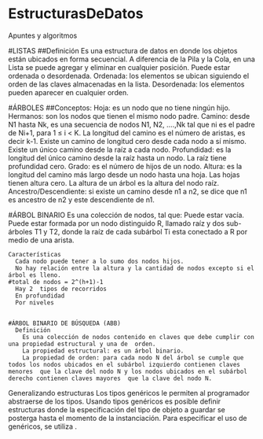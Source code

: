# EstructurasDeDatos
Apuntes y algoritmos

#LISTAS
  ##Definición
  Es una estructura de datos en donde los objetos están ubicados en forma secuencial. A diferencia de la Pila  y la Cola, en una Lista se puede agregar y eliminar en cualquier posición. 
  Puede estar ordenada  o desordenada. 
    Ordenada: los elementos se ubican siguiendo el orden de las claves almacenadas en la lista.
    Desordenada:  los elementos pueden aparecer en cualquier orden.

#ÁRBOLES
##Conceptos:
	Hoja:  es un nodo que no tiene ningún hijo.
	Hermanos: son los nodos que tienen el mismo nodo padre.
	Camino: desde N1 hasta Nk, es una secuencia de nodos N1, N2, ….,Nk tal que ni es el padre de Ni+1, para 1 ≤ i < K.
	La longitud del camino es el número de aristas, es decir k-1.
	Existe un camino de longitud cero desde cada nodo a sí mismo.
	Existe un único camino desde la raíz a cada nodo.
	Profundidad: es la longitud del único camino desde la raíz hasta un nodo.
	La raíz tiene profundidad cero.
	Grado: es el número de hijos de un nodo.
	Altura: es la longitud del camino más largo desde un nodo hasta una hoja.
	Las hojas tienen altura cero.
	La altura de un árbol es la altura del nodo raíz.
	Ancestro/Descendiente: si existe un camino desde n1 a n2, se dice que n1 es ancestro de n2 y este descendiente de n1.
  
  #ÁRBOL BINARIO
    Es una colección de nodos, tal que:
    Puede estar vacía.
    Puede estar formada por un nodo distinguido R, llamado raíz y dos sub-árboles T1 y T2, donde la raíz de cada subárbol Ti  esta conectado a R por medio de una arista.

    Características
      Cada nodo puede tener a lo sumo dos nodos hijos.
      No hay relación entre la altura y la cantidad de nodos excepto si el árbol es lleno.
    #total de nodos = 2^(h+1)-1
      Hay 2  tipos de recorridos
      En profundidad
      Por niveles
      
     
    #ÁRBOL BINARIO DE BÚSQUEDA (ABB)
      Definición
        Es una colección de nodos contenido en claves que debe cumplir con una propiedad estructural y una de  orden.
        La propiedad estructural: es un árbol binario.
        La propiedad de orden: para cada nodo N del árbol se cumple que todos los nodos ubicados en el subárbol izquierdo contienen claves menores  que la clave del nodo N y los nodos ubicados en el subárbol derecho contienen claves mayores  que la clave del nodo N.




Generalizando estructuras
	Los tipos genéricos le permiten al programador abstraerse de los tipos.
	Usando tipos genéricos  es posible definir estructuras donde la especificación del tipo de objeto a guardar se posterga hasta el momento de la instanciación.
	Para especificar el uso de genéricos, se utiliza <tipo>.

